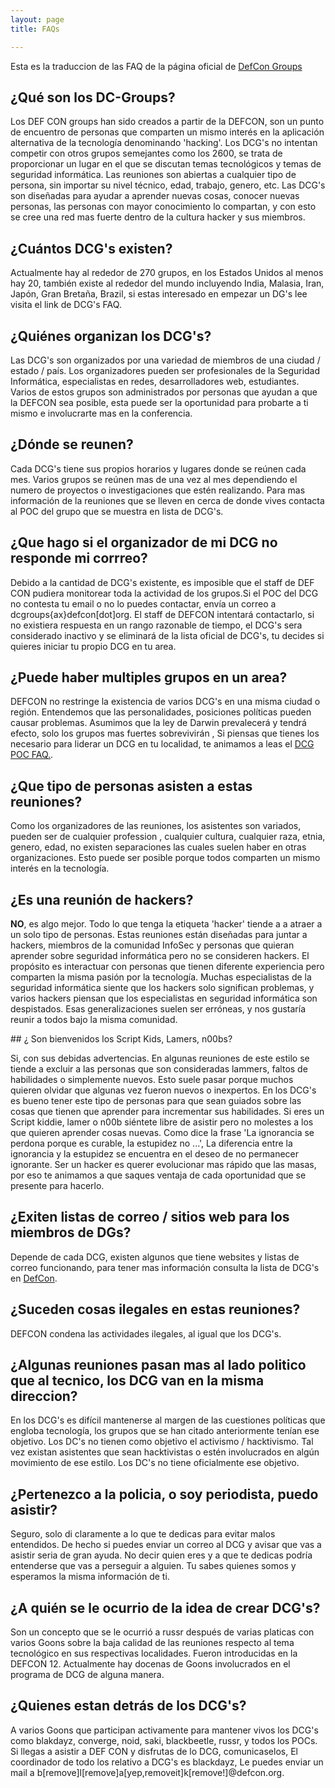 ```yaml
---
layout: page 
title: FAQs

---
```


Esta es la traduccion de las FAQ de la página oficial de [DefCon Groups](https://www.defcon.org/html/defcon-groups/dc-groups-faq.html)



## ¿Qué son los DC-Groups?

Los DEF CON groups han sido creados a partir de la DEFCON, son un punto de encuentro de personas que comparten un mismo interés en la aplicación alternativa de la tecnología denominando 'hacking'. Los DCG's no intentan competir con otros grupos semejantes como los 2600,  se trata de proporcionar un lugar en el que se discutan temas tecnológicos y temas de seguridad informática. Las reuniones son abiertas a cualquier tipo de persona, sin importar su nivel técnico, edad, trabajo, genero, etc. Las DCG's son diseñadas para ayudar a aprender nuevas cosas, conocer nuevas personas, las personas con mayor conocimiento lo compartan, y con esto se cree una red mas fuerte dentro de la cultura hacker y sus miembros.


## ¿Cuántos DCG's existen?

Actualmente hay al rededor de 270 grupos, en los Estados Unidos al menos hay 20, también existe al rededor del mundo incluyendo India, Malasia, Iran, Japón, Gran Bretaña, Brazil, si estas interesado en empezar un DG's lee visita el link de DCG's FAQ.


## ¿Quiénes organizan los DCG's?

Las DCG's son organizados por una variedad de miembros de una ciudad / estado / país. Los organizadores pueden ser profesionales de la Seguridad Informática, especialistas en redes, desarrolladores web, estudiantes. Varios de estos grupos son administrados por personas que ayudan a que la DEFCON sea posible, esta puede ser la oportunidad para probarte a ti mismo e involucrarte mas en la conferencia.


## ¿Dónde se reunen?

Cada DCG's tiene sus propios horarios y lugares donde se reúnen cada mes. Varios grupos se reúnen mas de una vez al mes dependiendo el numero de proyectos o investigaciones que estén realizando. Para mas información de la reuniones que se lleven en cerca de donde vives contacta al POC del grupo que se muestra en lista de DCG's.


## ¿Que hago si el organizador de mi DCG no responde mi corrreo?

Debido a la cantidad de DCG's existente, es imposible que el staff de DEF CON pudiera monitorear toda la actividad de los grupos.Si el POC del DCG no contesta tu email o no lo puedes contactar, envía un correo a dcgroups{ax}defcon[dot]org. El staff de DEFCON intentará contactarlo, si no existiera respuesta en un rango razonable de tiempo, el DCG's sera considerado inactivo y se eliminará de la lista oficial de DCG's, tu decides si quieres iniciar tu propio DCG en tu area.


## ¿Puede haber multiples grupos en un area?

DEFCON no restringe la existencia de varios DCG's en una misma ciudad o región. Entendemos que las personalidades, posiciones políticas pueden causar problemas. Asumimos que la ley de Darwin prevalecerá y tendrá efecto, solo los grupos mas fuertes sobrevivirán , Si piensas que tienes los necesario para liderar un DCG en tu localidad, te animamos a leas el [DCG POC FAQ.](https://www.defcon.org/html/defcon-groups/dc-groups-faq.html).


## ¿Que tipo de personas asisten a estas reuniones?

Como los organizadores de las reuniones, los asistentes son variados, pueden ser de cualquier profession , cualquier cultura, cualquier raza, etnia, genero, edad, no existen separaciones las cuales suelen haber en otras organizaciones. Esto puede ser posible porque todos comparten un mismo interés en la tecnología.


## ¿Es una reunión de hackers?

**NO**, es algo mejor. Todo lo que tenga la etiqueta 'hacker' tiende a a atraer a un solo tipo de personas. Estas reuniones están diseñadas para juntar a hackers, miembros de la comunidad InfoSec y personas que quieran aprender sobre seguridad informática pero no se consideren hackers. El propósito es interactuar con personas que tienen diferente experiencia pero comparten la misma pasión por la tecnología. Muchas especialistas de la seguridad informática siente que los hackers solo significan problemas, y varios hackers piensan que los especialistas en seguridad informática son despistados. Esas generalizaciones suelen ser erróneas, y nos gustaría reunir a todos bajo la misma comunidad.


## ¿ Son bienvenidos los Script Kids, Lamers, n00bs?

Si, con sus debidas advertencias. En algunas reuniones de este estilo se tiende a excluir a las personas que son consideradas lammers, faltos de habilidades o simplemente nuevos. Esto suele pasar porque muchos quieren olvidar que algunas vez fueron nuevos o inexpertos.
En los DCG's es bueno tener este tipo de personas para que sean guiados sobre las cosas que tienen que aprender para incrementar sus habilidades. Si eres un Script kiddie, lamer o n00b siéntete libre de asistir pero no molestes a los que quieren aprender cosas nuevas. Como dice la frase 'La ignorancia se perdona porque es curable, la estupidez no ...', La diferencia entre la ignorancia y la estupidez se encuentra en el deseo de no permanecer ignorante. Ser un hacker es querer evolucionar mas rápido que las masas, por eso te animamos a que saques ventaja de cada oportunidad que se presente para hacerlo.


## ¿Exiten listas de correo / sitios web para los miembros de DGs?

Depende de cada DCG, existen algunos que tiene websites y listas de correo funcionando, para tener mas información consulta la lista de DCG's en [DefCon](http://www.defcon.org).


## ¿Suceden cosas ilegales en estas reuniones?

DEFCON condena las actividades ilegales, al igual que los DCG's.


## ¿Algunas reuniones pasan mas al lado politico que al tecnico, los DCG van en la misma direccion?

En los DCG's es difícil mantenerse al margen de las cuestiones políticas que engloba tecnología, los grupos que se han citado anteriormente tenían ese objetivo. Los DC's no tienen como objetivo el activismo / hacktivismo. Tal vez existan asistentes que sean hacktivistas o estén involucrados en algún movimiento de ese estilo. Los DC's no tiene oficialmente ese objetivo.


## ¿Pertenezco a la policia, o soy periodista, puedo asistir?

Seguro, solo di claramente a lo que te dedicas para evitar malos entendidos. De hecho si puedes enviar un correo al DCG y avisar que vas a asistir seria de gran ayuda. 
No decir quien eres y a que te dedicas podría entenderse que vas a perseguir a alguien. Tu sabes quienes somos y esperamos la misma información de ti.


## ¿A quién se le ocurrio de la idea de crear DCG's?

Son un concepto que se le ocurrió a russr después de varias platicas con varios Goons sobre la baja calidad de las reuniones respecto al tema tecnológico en sus respectivas localidades.  Fueron introducidas en la DEFCON 12. Actualmente hay docenas de Goons involucrados en el programa de DCG de alguna manera.


## ¿Quienes estan detrás de los DCG's? 

A varios Goons que participan activamente para mantener vivos los DCG's como blakdayz, converge, noid, saki, blackbeetle, russr, y todos los POCs. Si llegas a asistir a DEF CON y disfrutas de lo DCG, comunicaselos, El coordinador de todo los relativo a DCG's es blackdayz, Le puedes enviar un mail a b[remove]l[remove]a[yep,removeit]k[remove!]@defcon.org.


